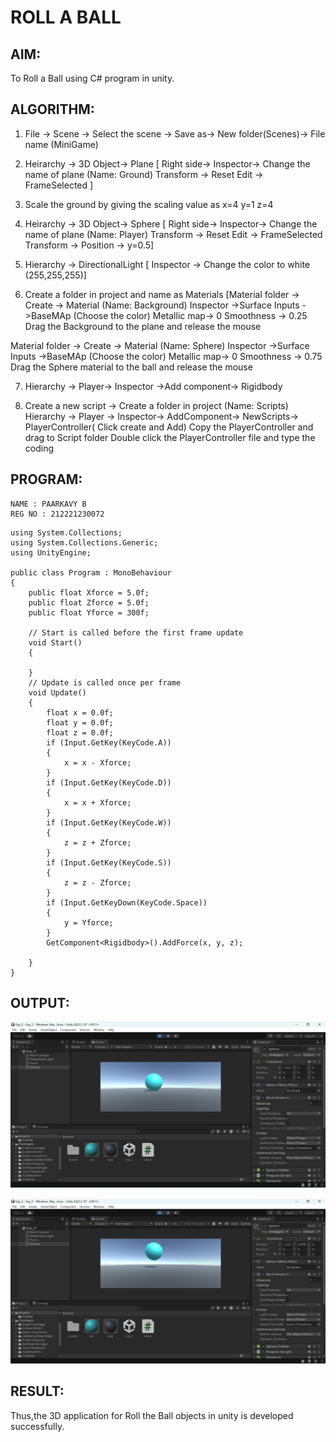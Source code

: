 # ROLL A BALL
## AIM:
To Roll a Ball using C# program in unity.

## ALGORITHM:
1. File -> Scene -> Select the scene -> Save as-> New folder(Scenes)-> File name (MiniGame)

2. Heirarchy -> 3D Object-> Plane 
[ Right side-> Inspector-> Change the name of plane (Name: Ground)
Transform -> Reset
Edit -> FrameSelected ]

3. Scale the ground by giving the scaling value as x=4 y=1 z=4

4. Heirarchy -> 3D Object-> Sphere
[ Right side-> Inspector-> Change the name of plane (Name: Player)
Transform -> Reset
Edit -> FrameSelected 
Transform -> Position -> y=0.5]

5. Hierarchy -> DirectionalLight
[ Inspector -> Change the color to white (255,255,255)]

6. Create a folder in project and name as Materials
[Material folder -> Create -> Material (Name: Background)
Inspector ->Surface Inputs ->BaseMAp (Choose the color)
Metallic map-> 0
Smoothness -> 0.25
Drag the Background to the plane and release the mouse

Material folder -> Create -> Material (Name: Sphere)
Inspector ->Surface Inputs ->BaseMAp (Choose the color)
Metallic map-> 0
Smoothness -> 0.75
Drag the Sphere material to the ball and release the mouse

7. Hierarchy -> Player-> Inspector ->Add component-> Rigidbody

8. Create a new script -> Create a folder in project (Name: Scripts)
Hierarchy -> Player -> Inspector-> AddComponent-> NewScripts-> PlayerController( Click create and Add)
Copy the PlayerController and drag to Script folder
Double click the PlayerController file and type the coding

## PROGRAM:
```
NAME : PAARKAVY B
REG NO : 212221230072
```

```
using System.Collections;
using System.Collections.Generic;
using UnityEngine;

public class Program : MonoBehaviour
{
    public float Xforce = 5.0f;
    public float Zforce = 5.0f;
    public float Yforce = 300f;

    // Start is called before the first frame update
    void Start()
    {

    }
    // Update is called once per frame
    void Update()
    {
        float x = 0.0f;
        float y = 0.0f;
        float z = 0.0f;
        if (Input.GetKey(KeyCode.A))
        {
            x = x - Xforce;
        }
        if (Input.GetKey(KeyCode.D))
        {
            x = x + Xforce;
        }
        if (Input.GetKey(KeyCode.W))
        {
            z = z + Zforce;
        }
        if (Input.GetKey(KeyCode.S))
        {
            z = z - Zforce;
        }
        if (Input.GetKeyDown(KeyCode.Space))
        {
            y = Yforce;
        }
        GetComponent<Rigidbody>().AddForce(x, y, z);

    }
}
```

## OUTPUT:
![output](op1.png)

![output](op2.png)

## RESULT:
Thus,the 3D application for Roll the Ball objects in unity is developed successfully.
